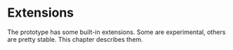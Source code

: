 # Extensions

The prototype has some built-in extensions. Some are experimental, others are pretty stable. This chapter describes them.